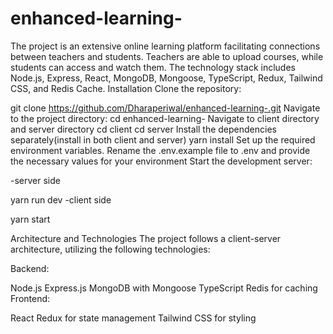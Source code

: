 # enhanced-learning-
The project is an extensive online learning platform facilitating connections between teachers and students. Teachers are able to upload courses, while students can access and watch them. The technology stack includes Node.js, Express, React, MongoDB, Mongoose, TypeScript, Redux, Tailwind CSS, and Redis Cache.
Installation
Clone the repository:

git clone https://github.com/Dharaperiwal/enhanced-learning-.git
Navigate to the project directory:
cd enhanced-learning-
Navigate to client directory and server directory
cd client
cd server
Install the dependencies separately(install in both client and server)
yarn install 
Set up the required environment variables. Rename the .env.example file to .env and provide the necessary values for your environment
Start the development server:

-server side

yarn run dev
-client side

yarn start 

Architecture and Technologies
The project follows a client-server architecture, utilizing the following technologies:

Backend:

Node.js
Express.js
MongoDB with Mongoose
TypeScript
Redis for caching
Frontend:

React
Redux for state management
Tailwind CSS for styling
